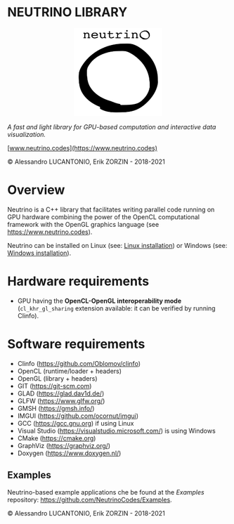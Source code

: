 # NEUTRINO LIBRARY

<p align="center">
<img src="./Logos/neutrino_logo.png" width="200" height="200" />
</p>

*A fast and light library for GPU-based computation and interactive data visualization.*

[www.neutrino.codes](https://www.neutrino.codes)

© Alessandro LUCANTONIO, Erik ZORZIN - 2018-2021

# Overview
Neutrino is a C++ library that facilitates writing parallel code running on GPU hardware combining the power of the OpenCL computational framework with the OpenGL graphics language (see https://www.neutrino.codes).

Neutrino can be installed on Linux (see: [Linux installation](./Installation/Linux/installation_linux.md)) or Windows (see: [Windows installation](./Installation/Windows/installation_windows.md)).

# Hardware requirements
- GPU having the **OpenCL-OpenGL interoperability mode** (`cl_khr_gl_sharing` extension available: it can be verified by running Clinfo).

# Software requirements
- Clinfo (https://github.com/Oblomov/clinfo)
- OpenCL (runtime/loader + headers)
- OpenGL (library + headers)
- GIT (https://git-scm.com)
- GLAD (https://glad.dav1d.de/)
- GLFW (https://www.glfw.org/)
- GMSH (https://gmsh.info/)
- IMGUI (https://github.com/ocornut/imgui)
- GCC (https://gcc.gnu.org) if using Linux
- Visual Studio (https://visualstudio.microsoft.com/) is using Windows
- CMake (https://cmake.org)
- GraphViz (https://graphviz.org/)
- Doxygen (https://www.doxygen.nl/)

## Examples
Neutrino-based example applications che be found at the *Examples* repository: https://github.com/NeutrinoCodes/Examples.

© Alessandro LUCANTONIO, Erik ZORZIN - 2018-2021